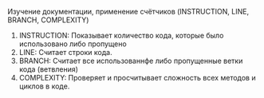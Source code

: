 Изучение документации, применение счётчиков (INSTRUCTION, LINE, BRANCH, COMPLEXITY)

1. INSTRUCTION: Показывает количество кода, которые было использовано либо пропущено
1. LINE: Считает строки кода.
1. BRANCH: Считает все использованнфе либо пропущенные ветки кода (ветвления)
1. COMPLEXITY: Проверяет и просчитывает сложность всех методов и циклов в коде.